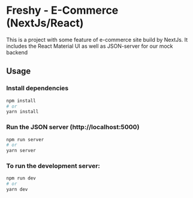 # Freshy - E-Commerce (NextJs/React)

This is a project with some feature of e-commerce site build by NextJs. It includes the React Material UI as well as JSON-server for our mock backend

## Usage

### Install dependencies

```bash
npm install
# or
yarn install
```

### Run the JSON server (http://localhost:5000)

```bash
npm run server
# or
yarn server
```

### To run the development server:

```bash
npm run dev
# or
yarn dev
```


